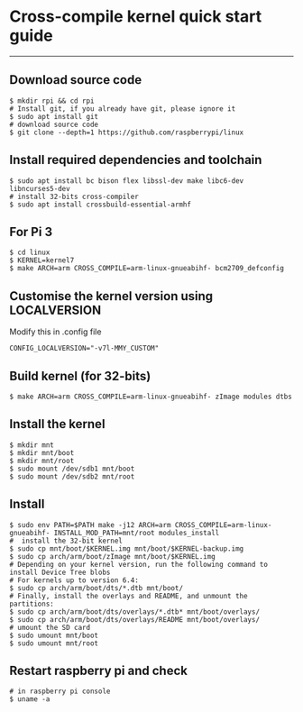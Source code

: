 # Cross-compile kernel quick start guide
--------------------------------------------

## Download source code
```
$ mkdir rpi && cd rpi
# Install git, if you already have git, please ignore it
$ sudo apt install git
# download source code
$ git clone --depth=1 https://github.com/raspberrypi/linux
```

## Install required dependencies and toolchain
```
$ sudo apt install bc bison flex libssl-dev make libc6-dev libncurses5-dev
# install 32-bits cross-compiler
$ sudo apt install crossbuild-essential-armhf
```

## For Pi 3
```
$ cd linux
$ KERNEL=kernel7
$ make ARCH=arm CROSS_COMPILE=arm-linux-gnueabihf- bcm2709_defconfig
```

## Customise the kernel version using LOCALVERSION
Modify this in .config file
```
CONFIG_LOCALVERSION="-v7l-MMY_CUSTOM"
```

## Build kernel (for 32-bits)
```
$ make ARCH=arm CROSS_COMPILE=arm-linux-gnueabihf- zImage modules dtbs
```

## Install the kernel
```
$ mkdir mnt
$ mkdir mnt/boot
$ mkdir mnt/root
$ sudo mount /dev/sdb1 mnt/boot
$ sudo mount /dev/sdb2 mnt/root

```
## Install
```
$ sudo env PATH=$PATH make -j12 ARCH=arm CROSS_COMPILE=arm-linux-gnueabihf- INSTALL_MOD_PATH=mnt/root modules_install
#  install the 32-bit kernel
$ sudo cp mnt/boot/$KERNEL.img mnt/boot/$KERNEL-backup.img
$ sudo cp arch/arm/boot/zImage mnt/boot/$KERNEL.img
# Depending on your kernel version, run the following command to install Device Tree blobs
# For kernels up to version 6.4:
$ sudo cp arch/arm/boot/dts/*.dtb mnt/boot/
# Finally, install the overlays and README, and unmount the partitions:
$ sudo cp arch/arm/boot/dts/overlays/*.dtb* mnt/boot/overlays/
$ sudo cp arch/arm/boot/dts/overlays/README mnt/boot/overlays/
# umount the SD card
$ sudo umount mnt/boot
$ sudo umount mnt/root

```
## Restart raspberry pi and check 
```
# in raspberry pi console
$ uname -a
```

